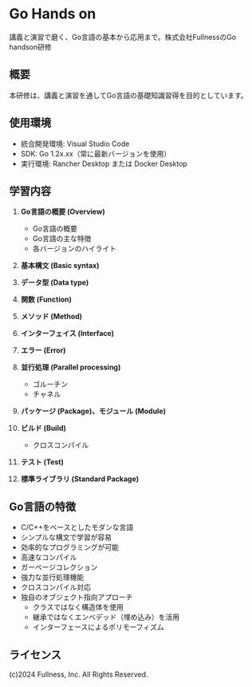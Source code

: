 # Go Hands on

講義と演習で磨く、Go言語の基本から応用まで。株式会社FullnessのGo handson研修

## 概要

本研修は、講義と演習を通してGo言語の基礎知識習得を目的としています。

## 使用環境

- 統合開発環境: Visual Studio Code
- SDK: Go 1.2x.xx（常に最新バージョンを使用）
- 実行環境: Rancher Desktop または Docker Desktop

## 学習内容

1. **Go言語の概要 (Overview)**
   - Go言語の概要
   - Go言語の主な特徴
   - 各バージョンのハイライト

2. **基本構文 (Basic syntax)**

3. **データ型 (Data type)**

4. **関数 (Function)**

5. **メソッド (Method)**

6. **インターフェイス (Interface)**

7. **エラー (Error)**

8. **並行処理 (Parallel processing)**
   - ゴルーチン
   - チャネル

9. **パッケージ (Package)、モジュール (Module)**

10. **ビルド (Build)**
    - クロスコンパイル

11. **テスト (Test)**

12. **標準ライブラリ (Standard Package)**

## Go言語の特徴

- C/C++をベースとしたモダンな言語
- シンプルな構文で学習が容易
- 効率的なプログラミングが可能
- 高速なコンパイル
- ガーベージコレクション
- 強力な並行処理機能
- クロスコンパイル対応
- 独自のオブジェクト指向アプローチ
  - クラスではなく構造体を使用
  - 継承ではなくエンベデッド（埋め込み）を活用
  - インターフェースによるポリモーフィズム

## ライセンス

(c)2024 Fullness, Inc. All Rights Reserved.
